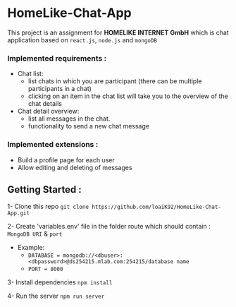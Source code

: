 # HomeLike-Chat-App

This project is an assignment for **HOMELIKE INTERNET GmbH** which is chat application based on `react.js`, `node.js` and `mongoDB`

### Implemented requirements :
   - Chat list:
        - list chats in which you are participant (there can be multiple participants in a chat)
        - clicking on an item in the chat list will take you to the overview of the chat details
   - Chat detail overview:
        - list all messages in the chat.
        - functionality to send a new chat message

### Implemented extensions :
   - Build a profile page for each user
   - Allow editing and deleting of messages

## Getting Started :

1- Clone this repo `git clone https://github.com/loaiK92/HomeLike-Chat-App.git`

2- Create 'variables.env' file in the folder route which should contain : `MongoDB URI` & `port`
   - Example:
        - `DATABASE = mongodb://<dbuser>:<dbpassword>@ds254215.mlab.com:254215/database name`
        - `PORT = 8000`

3- Install dependencies `npm install`

4- Run the server `npm run server`
